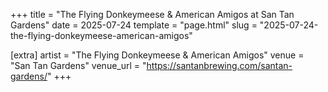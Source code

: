 +++
title = "The Flying Donkeymeese & American Amigos at San Tan Gardens"
date = 2025-07-24
template = "page.html"
slug = "2025-07-24-the-flying-donkeymeese-american-amigos"

[extra]
artist = "The Flying Donkeymeese & American Amigos"
venue = "San Tan Gardens"
venue_url = "https://santanbrewing.com/santan-gardens/"
+++
